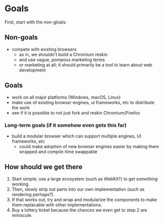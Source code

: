 # Goals

First, start with the non-gloals:

## Non-goals

- compete with existing browsers
  - as in, we shouldn't build a Chromium reskin
  - and use vague, pompous marketing terms
  - or marketing at all; it should primarily be a tool to learn about web development

## Goals

- work on all major platforms (Windows, macOS, Linux)
- make use of existing browser engines, ui frameworks, etc to distribute the work
- see if it is possible to not just fork and reskin Chromium/Firefox

### Long-term goals (if it somehow even gets this far)

- build a modular browser which can support multiple engines, UI frameworks, etc
  - could make adoption of new browser engines easier by making them wrapped and compile-time swappable

## How should we get there

1. Start simple; use a large ecosystem (such as WebKit?) to get *something* working.
2. Then, slowly strip out parts into our own implementation (such as rendering perhaps?).
3. If that works out, try and wrap and modularize the components to make them replacable with other implementations.
4. Buy a lottery ticket because the chances we even get to step 2 are miniscule.
